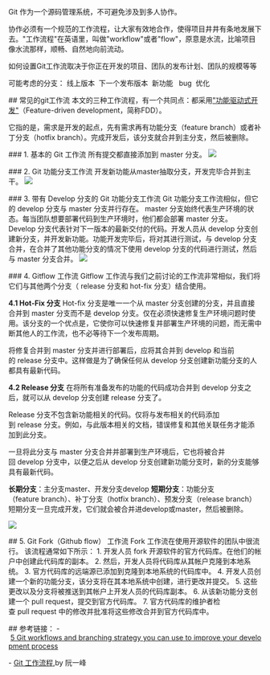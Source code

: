 Git 作为一个源码管理系统，不可避免涉及到多人协作。

协作必须有一个规范的工作流程，让大家有效地合作，使得项目井井有条地发展下去。"工作流程"在英语里，叫做"workflow"或者"flow"，原意是水流，比喻项目像水流那样，顺畅、自然地向前流动。

如何设置Git工作流取决于你正在开发的项目、团队的发布计划、团队的规模等等

可能考虑的分支：
线上版本  下一个发布版本  新功能   bug  优化


## 常见的git工作流
本文的三种工作流程，有一个共同点：都采用["功能驱动式开发"](https://en.wikipedia.org/wiki/Feature-driven_development)（Feature-driven development，简称FDD）。

它指的是，需求是开发的起点，先有需求再有功能分支（feature branch）或者补丁分支（hotfix branch）。完成开发后，该分支就合并到主分支，然后被删除。


### 1. 基本的 Git 工作流
所有提交都直接添加到 master 分支。
![](https://sunxvming.com/imgs/21b10162-d243-4b3b-b344-45ba79878e61.jpg)

### 2. Git 功能分支工作流
开发新功能从master抽取分支，开发完毕合并到主干。
![](https://sunxvming.com/imgs/789436e8-8925-40f2-870d-3d593908c7b3.jpg)

### 3. 带有 Develop 分支的 Git 功能分支工作流
Git 功能分支工作流相似，但它的 develop 分支与 master 分支并行存在。
master 分支始终代表生产环境的状态。每当团队想要部署代码到生产环境时，他们都会部署 master 分支。
Develop 分支代表针对下一版本的最新交付的代码。开发人员从 develop 分支创建新分支，并开发新功能。功能开发完毕后，将对其进行测试，与 develop 分支合并，在合并了其他功能分支的情况下使用 develop 分支的代码进行测试，然后与 master 分支合并。
![](https://sunxvming.com/imgs/b5ac1923-7a8b-482e-90ee-d9721f3fe488.jpg)



### 4. Gitflow 工作流
Gitflow 工作流与我们之前讨论的工作流非常相似，我们将它们与其他两个分支（ release 分支和 hot-fix 分支）结合使用。

**4.1 Hot-Fix 分支**
Hot-fix 分支是唯一一个从 master 分支创建的分支，并且直接合并到 master 分支而不是 develop 分支。仅在必须快速修复生产环境问题时使用。该分支的一个优点是，它使你可以快速修复并部署生产环境的问题，而无需中断其他人的工作流，也不必等待下一个发布周期。

将修复合并到 master 分支并进行部署后，应将其合并到 develop 和当前的 release 分支中。这样做是为了确保任何从 develop 分支创建新功能分支的人都具有最新代码。

**4.2 Release 分支**
在将所有准备发布的功能的代码成功合并到 develop 分支之后，就可以从 develop 分支创建 release 分支了。

Release 分支不包含新功能相关的代码。仅将与发布相关的代码添加到 release 分支。例如，与此版本相关的文档，错误修复和其他关联任务才能添加到此分支。

一旦将此分支与 master 分支合并并部署到生产环境后，它也将被合并回 develop 分支中，以便之后从 develop 分支创建新功能分支时，新的分支能够具有最新代码。

**长期分支**：主分支master、开发分支develop
**短期分支**：功能分支（feature branch）、补丁分支（hotfix branch）、预发分支（release branch）
短期分支一旦完成开发，它们就会被合并进develop或master，然后被删除。



![](https://sunxvming.com/imgs/fd73ca22-35e5-4068-9df6-348cecac9883.jpg)



## 5. Git Fork（Github flow） 工作流
Fork 工作流在使用开源软件的团队中很流行。
该流程通常如下所示：
1. 开发人员 fork 开源软件的官方代码库。在他们的帐户中创建此代码库的副本。
2. 然后，开发人员将代码库从其帐户克隆到本地系统。
3. 官方代码库的远端源已添加到克隆到本地系统的代码库中。
4. 开发人员创建一个新的功能分支，该分支将在其本地系统中创建，进行更改并提交。
5. 这些更改以及分支将被推送到其帐户上开发人员的代码库副本。
6. 从该新功能分支创建一个 pull request，提交到官方代码库。
7. 官方代码库的维护者检查 pull request 中的修改并批准将这些修改合并到官方代码库中。





## 参考链接：
- [5 Git workflows and branching strategy you can use to improve your development process](https://zepel.io/blog/5-git-workflows-to-improve-development/)

- [Git 工作流程](http://www.ruanyifeng.com/blog/2015/12/git-workflow.html),by 阮一峰